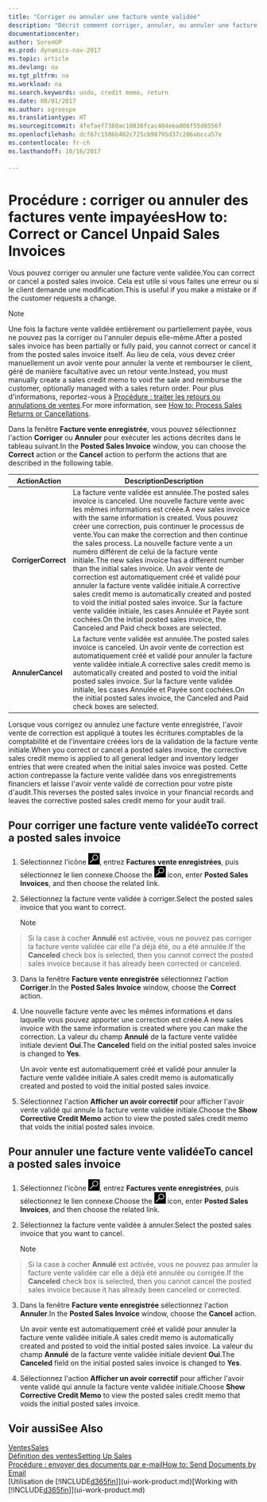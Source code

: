 ```yaml
---
title: "Corriger ou annuler une facture vente validée"
description: "Décrit comment corriger, annuler, ou annuler une facture vente enregistrée et lettrer un avoir vente."
documentationcenter: 
author: SorenGP
ms.prod: dynamics-nav-2017
ms.topic: article
ms.devlang: na
ms.tgt_pltfrm: na
ms.workload: na
ms.search.keywords: undo, credit memo, return
ms.date: 08/01/2017
ms.author: sgroespe
ms.translationtype: HT
ms.sourcegitcommit: 4fefaef7380ac10836fcac404eea006f55d8556f
ms.openlocfilehash: dcf67c1506b402c725cb98795d37c206abcca57e
ms.contentlocale: fr-ch
ms.lasthandoff: 10/16/2017

---
```

# <a name="how-to-correct-or-cancel-unpaid-sales-invoices"></a><span data-ttu-id="f8289-103">Procédure : corriger ou annuler des factures vente impayées</span><span class="sxs-lookup"><span data-stu-id="f8289-103">How to: Correct or Cancel Unpaid Sales Invoices</span></span>
<span data-ttu-id="f8289-104">Vous pouvez corriger ou annuler une facture vente validée.</span><span class="sxs-lookup"><span data-stu-id="f8289-104">You can correct or cancel a posted sales invoice.</span></span> <span data-ttu-id="f8289-105">Cela est utile si vous faites une erreur ou si le client demande une modification.</span><span class="sxs-lookup"><span data-stu-id="f8289-105">This is useful if you make a mistake or if the customer requests a change.</span></span>

> [!NOTE]  
>   <span data-ttu-id="f8289-106">Une fois la facture vente validée entièrement ou partiellement payée, vous ne pouvez pas la corriger ou l'annuler depuis elle-même.</span><span class="sxs-lookup"><span data-stu-id="f8289-106">After a posted sales invoice has been partially or fully paid, you cannot correct or cancel it from the posted sales invoice itself.</span></span> <span data-ttu-id="f8289-107">Au lieu de cela, vous devez créer manuellement un avoir vente pour annuler la vente et rembourser le client, géré de manière facultative avec un retour vente.</span><span class="sxs-lookup"><span data-stu-id="f8289-107">Instead, you must manually create a sales credit memo to void the sale and reimburse the customer, optionally managed with a sales return order.</span></span> <span data-ttu-id="f8289-108">Pour plus d'informations, reportez-vous à [Procédure : traiter les retours ou annulations de ventes](sales-how-process-sales-returns-cancellations.md).</span><span class="sxs-lookup"><span data-stu-id="f8289-108">For more information, see [How to: Process Sales Returns or Cancellations](sales-how-process-sales-returns-cancellations.md).</span></span>

<span data-ttu-id="f8289-109">Dans la fenêtre **Facture vente enregistrée**, vous pouvez sélectionnez l'action **Corriger** ou **Annuler** pour exécuter les actions décrites dans le tableau suivant.</span><span class="sxs-lookup"><span data-stu-id="f8289-109">In the **Posted Sales Invoice** window, you can choose the **Correct** action or the **Cancel** action to perform the actions that are described in the following table.</span></span>

| <span data-ttu-id="f8289-110">Action</span><span class="sxs-lookup"><span data-stu-id="f8289-110">Action</span></span> | <span data-ttu-id="f8289-111">Description</span><span class="sxs-lookup"><span data-stu-id="f8289-111">Description</span></span> |
| --- | --- |
| <span data-ttu-id="f8289-112">**Corriger**</span><span class="sxs-lookup"><span data-stu-id="f8289-112">**Correct**</span></span> |<span data-ttu-id="f8289-113">La facture vente validée est annulée.</span><span class="sxs-lookup"><span data-stu-id="f8289-113">The posted sales invoice is canceled.</span></span> <span data-ttu-id="f8289-114">Une nouvelle facture vente avec les mêmes informations est créée.</span><span class="sxs-lookup"><span data-stu-id="f8289-114">A new sales invoice with the same information is created.</span></span> <span data-ttu-id="f8289-115">Vous pouvez créer une correction, puis continuer le processus de vente.</span><span class="sxs-lookup"><span data-stu-id="f8289-115">You can make the correction and then continue the sales process.</span></span> <span data-ttu-id="f8289-116">La nouvelle facture vente a un numéro différent de celui de la facture vente initiale.</span><span class="sxs-lookup"><span data-stu-id="f8289-116">The new sales invoice has a different number than the initial sales invoice.</span></span> <span data-ttu-id="f8289-117">Un avoir vente de correction est automatiquement créé et validé pour annuler la facture vente validée initiale.</span><span class="sxs-lookup"><span data-stu-id="f8289-117">A corrective sales credit memo is automatically created and posted to void the initial posted sales invoice.</span></span> <span data-ttu-id="f8289-118">Sur la facture vente validée initiale, les cases Annulée et Payée sont cochées.</span><span class="sxs-lookup"><span data-stu-id="f8289-118">On the initial posted sales invoice, the Canceled and Paid check boxes are selected.</span></span> |
| <span data-ttu-id="f8289-119">**Annuler**</span><span class="sxs-lookup"><span data-stu-id="f8289-119">**Cancel**</span></span> |<span data-ttu-id="f8289-120">La facture vente validée est annulée.</span><span class="sxs-lookup"><span data-stu-id="f8289-120">The posted sales invoice is canceled.</span></span> <span data-ttu-id="f8289-121">Un avoir vente de correction est automatiquement créé et validé pour annuler la facture vente validée initiale.</span><span class="sxs-lookup"><span data-stu-id="f8289-121">A corrective sales credit memo is automatically created and posted to void the initial posted sales invoice.</span></span> <span data-ttu-id="f8289-122">Sur la facture vente validée initiale, les cases Annulée et Payée sont cochées.</span><span class="sxs-lookup"><span data-stu-id="f8289-122">On the initial posted sales invoice, the Canceled and Paid check boxes are selected.</span></span> |

<span data-ttu-id="f8289-123">Lorsque vous corrigez ou annulez une facture vente enregistrée, l'avoir vente de correction est appliqué à toutes les écritures comptables de la comptabilité et de l'inventaire créées lors de la validation de la facture vente initiale.</span><span class="sxs-lookup"><span data-stu-id="f8289-123">When you correct or cancel a posted sales invoice, the corrective sales credit memo is applied to all general ledger and inventory ledger entries that were created when the initial sales invoice was posted.</span></span> <span data-ttu-id="f8289-124">Cette action contrepasse la facture vente validée dans vos enregistrements financiers et laisse l'avoir vente validé de correction pour votre piste d'audit.</span><span class="sxs-lookup"><span data-stu-id="f8289-124">This reverses the posted sales invoice in your financial records and leaves the corrective posted sales credit memo for your audit trail.</span></span>

## <a name="to-correct-a-posted-sales-invoice"></a><span data-ttu-id="f8289-125">Pour corriger une facture vente validée</span><span class="sxs-lookup"><span data-stu-id="f8289-125">To correct a posted sales invoice</span></span>
1. <span data-ttu-id="f8289-126">Sélectionnez l'icône ![Page ou état pour la recherche](media/ui-search/search_small.png "Page ou état pour la recherche"), entrez **Factures vente enregistrées**, puis sélectionnez le lien connexe.</span><span class="sxs-lookup"><span data-stu-id="f8289-126">Choose the ![Search for Page or Report](media/ui-search/search_small.png "Search for Page or Report icon") icon, enter **Posted Sales Invoices**, and then choose the related link.</span></span>  
2. <span data-ttu-id="f8289-127">Sélectionnez la facture vente validée à corriger.</span><span class="sxs-lookup"><span data-stu-id="f8289-127">Select the posted sales invoice that you want to correct.</span></span>

    > [!NOTE]  
>   <span data-ttu-id="f8289-128">Si la case à cocher **Annulé** est activée, vous ne pouvez pas corriger la facture vente validée car elle l'a déjà été, ou a été annulée.</span><span class="sxs-lookup"><span data-stu-id="f8289-128">If the **Canceled** check box is selected, then you cannot correct the posted sales invoice because it has already been corrected or canceled.</span></span>
3. <span data-ttu-id="f8289-129">Dans la fenêtre **Facture vente enregistrée** sélectionnez l'action **Corriger**.</span><span class="sxs-lookup"><span data-stu-id="f8289-129">In the **Posted Sales Invoice** window, choose the **Correct** action.</span></span>  
4. <span data-ttu-id="f8289-130">Une nouvelle facture vente avec les mêmes informations et dans laquelle vous pouvez apporter une correction est créée.</span><span class="sxs-lookup"><span data-stu-id="f8289-130">A new sales invoice with the same information is created where you can make the correction.</span></span> <span data-ttu-id="f8289-131">La valeur du champ **Annulé** de la facture vente validée initiale devient **Oui**.</span><span class="sxs-lookup"><span data-stu-id="f8289-131">The **Canceled** field on the initial posted sales invoice is changed to **Yes**.</span></span>

    <span data-ttu-id="f8289-132">Un avoir vente est automatiquement créé et validé pour annuler la facture vente validée initiale.</span><span class="sxs-lookup"><span data-stu-id="f8289-132">A sales credit memo is automatically created and posted to void the initial posted sales invoice.</span></span>
5. <span data-ttu-id="f8289-133">Sélectionnez l'action **Afficher un avoir correctif** pour afficher l'avoir vente validé qui annule la facture vente validée initiale.</span><span class="sxs-lookup"><span data-stu-id="f8289-133">Choose the **Show Corrective Credit Memo** action to view the posted sales credit memo that voids the initial posted sales invoice.</span></span>

## <a name="to-cancel-a-posted-sales-invoice"></a><span data-ttu-id="f8289-134">Pour annuler une facture vente validée</span><span class="sxs-lookup"><span data-stu-id="f8289-134">To cancel a posted sales invoice</span></span>
1. <span data-ttu-id="f8289-135">Sélectionnez l'icône ![Page ou état pour la recherche](media/ui-search/search_small.png "Page ou état pour la recherche"), entrez **Factures vente enregistrées**, puis sélectionnez le lien connexe.</span><span class="sxs-lookup"><span data-stu-id="f8289-135">Choose the ![Search for Page or Report](media/ui-search/search_small.png "Search for Page or Report icon") icon, enter **Posted Sales Invoices**, and then choose the related link.</span></span>  
2. <span data-ttu-id="f8289-136">Sélectionnez la facture vente validée à annuler.</span><span class="sxs-lookup"><span data-stu-id="f8289-136">Select the posted sales invoice that you want to cancel.</span></span>

    > [!NOTE]  
>   <span data-ttu-id="f8289-137">Si la case à cocher **Annulé** est activée, vous ne pouvez pas annuler la facture vente validée car elle a déjà été annulée ou corrigée.</span><span class="sxs-lookup"><span data-stu-id="f8289-137">If the **Canceled** check box is selected, then you cannot cancel the posted sales invoice because it has already been canceled or corrected.</span></span>
3. <span data-ttu-id="f8289-138">Dans la fenêtre **Facture vente enregistrée** sélectionnez l'action **Annuler**.</span><span class="sxs-lookup"><span data-stu-id="f8289-138">In the **Posted Sales Invoice** window, choose the **Cancel** action.</span></span>

    <span data-ttu-id="f8289-139">Un avoir vente est automatiquement créé et validé pour annuler la facture vente validée initiale.</span><span class="sxs-lookup"><span data-stu-id="f8289-139">A sales credit memo is automatically created and posted to void the initial posted sales invoice.</span></span> <span data-ttu-id="f8289-140">La valeur du champ **Annulé** de la facture vente validée initiale devient **Oui**.</span><span class="sxs-lookup"><span data-stu-id="f8289-140">The **Canceled** field on the initial posted sales invoice is changed to **Yes**.</span></span>
4. <span data-ttu-id="f8289-141">Sélectionnez l'action **Afficher un avoir correctif** pour afficher l'avoir vente validé qui annule la facture vente validée initiale.</span><span class="sxs-lookup"><span data-stu-id="f8289-141">Choose **Show Corrective Credit Memo** to view the posted sales credit memo that voids the initial posted sales invoice.</span></span>

## <a name="see-also"></a><span data-ttu-id="f8289-142">Voir aussi</span><span class="sxs-lookup"><span data-stu-id="f8289-142">See Also</span></span>
[<span data-ttu-id="f8289-143">Ventes</span><span class="sxs-lookup"><span data-stu-id="f8289-143">Sales</span></span>](sales-manage-sales.md)  
[<span data-ttu-id="f8289-144">Définition des ventes</span><span class="sxs-lookup"><span data-stu-id="f8289-144">Setting Up Sales</span></span>](sales-setup-sales.md)  
[<span data-ttu-id="f8289-145">Procédure : envoyer des documents par e-mail</span><span class="sxs-lookup"><span data-stu-id="f8289-145">How to: Send Documents by Email</span></span>](ui-how-send-documents-email.md)  
<span data-ttu-id="f8289-146">[Utilisation de [!INCLUDE[d365fin](includes/d365fin_md.md)]](ui-work-product.md)</span><span class="sxs-lookup"><span data-stu-id="f8289-146">[Working with [!INCLUDE[d365fin](includes/d365fin_md.md)]](ui-work-product.md)</span></span>

